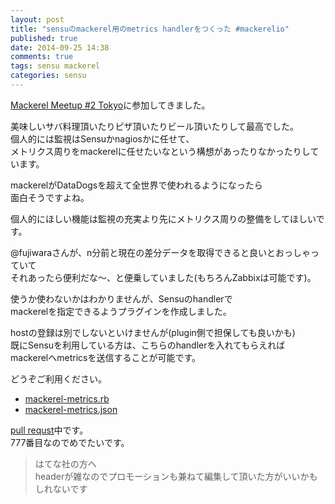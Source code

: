 ```yaml
---
layout: post
title: "sensuのmackerel用のmetrics handlerをつくった #mackerelio"
published: true
date: 2014-09-25 14:38
comments: true
tags: sensu mackerel
categories: sensu
---
```


[Mackerel Meetup #2 Tokyo](http://mackerelio.connpass.com/event/8458/)に参加してきました。  

美味しいサバ料理頂いたりピザ頂いたりビール頂いたりして最高でした。  
個人的には監視はSensuかnagiosかに任せて、  
メトリクス周りをmackerelに任せたいなという構想があったりなかったりしています。  
  
mackerelがDataDogsを超えて全世界で使われるようになったら  
面白そうですよね。  
  
個人的にほしい機能は監視の充実より先にメトリクス周りの整備をしてほしいです。  
  
@fujiwaraさんが、n分前と現在の差分データを取得できると良いとおっしゃっていて  
それあったら便利だな〜、と便乗していました(もちろんZabbixは可能です)。  
  
使うか使わないかはわかりませんが、Sensuのhandlerで  
mackerelを指定できるようプラグインを作成しました。  
  
hostの登録は別でしないといけませんが(plugin側で担保しても良いかも)  
既にSensuを利用している方は、こちらのhandlerを入れてもらえれば  
mackerelへmetricsを送信することが可能です。  
  
どうぞご利用ください。  
  
- [mackerel-metrics.rb](https://github.com/kenjiskywalker/sensu-community-plugins/blob/master/handlers/metrics/mackerel-metrics.rb)  
- [mackerel-metrics.json](https://github.com/kenjiskywalker/sensu-community-plugins/blob/master/handlers/metrics/mackerel-metrics.json)  
  
[pull requst](https://github.com/sensu/sensu-community-plugins/pull/777)中です。  
777番目なのでめでたいです。  
  
> はてな社の方へ  
> headerが雑なのでプロモーションも兼ねて編集して頂いた方がいいかもしれないです
